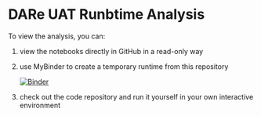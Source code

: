 # DARe UAT Runbtime Analysis

To view the analysis, you can:
1. view the notebooks directly in GitHub in a read-only way
1. use MyBinder to create a temporary runtime from this repository

    [![Binder](https://mybinder.org/badge_logo.svg)](https://mybinder.org/v2/gh/themcclure/dare_analytics.git/master)

1. check out the code repository and run it yourself in your own interactive environment
